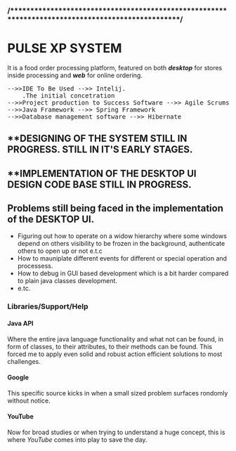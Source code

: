 <h3>/*************************************************************************************************/</h3>


 <h1>PULSE XP SYSTEM</h1> 
 
 <p>It is a food order processing platform, featured on both <b><i>desktop</i></b> for stores inside processing and <b><i>web</i></b> for online ordering.</p>

<div>
<pre>
-->>IDE To Be Used -->> Intelij.
    .The initial concetration
-->>Project production to Success Software -->> Agile Scrums
-->>Java Framework -->> Spring Framework
-->>Database management software -->> Hibernate
</pre>
</div>

<div><h2>**DESIGNING OF THE SYSTEM STILL IN PROGRESS. STILL IN IT'S EARLY STAGES.</h2></div>

<div><h2>**IMPLEMENTATION OF THE DESKTOP UI DESIGN CODE BASE STILL IN PROGRESS.</h2></div>

<div>
 <h2>Problems still being faced in the implementation of the <b>DESKTOP UI</b>.</h2>
 <ul>
  <li>Figuring out how to operate on a widow hierarchy where some windows depend on others visibility to be frozen in the background,
  authenticate others to open up or not e.t.c</li>
  <li>How to mauniplate different events for different or special operation and processess.</li>
  <li>How to debug in GUI based development which is a bit harder compared to plain java classes development.</li>
  <li>e.tc.</li>
 </ul>
</div>

<article>
  <h3>Libraries/Support/Help</h3>
  <article>
    <h4>Java API</h4>
    <p>Where the entire java language functionality and what not can be found, in form of classes, to their attributes, to their methods can be found. 
       This forced me to apply even solid and robust action efficient solutions to most challenges.</p>
  </article>
  <article>
    <h4>Google</h4>
    <p>This specific source kicks in when a small sized problem surfaces rondomly without notice.</p>
  </article>
  <article>
    <h4>YouTube</h4>
    <p>Now for broad studies or when trying to understand a huge concept, this is where <i>YouTube</i> comes into play to save the day.</p>
  </article>
</article>


